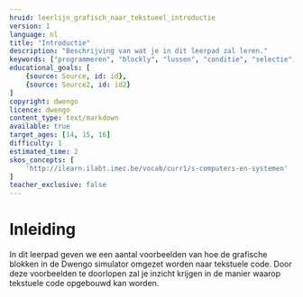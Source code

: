 ```yaml
---
hruid: leerlijn_grafisch_naar_tekstueel_introductie
version: 1
language: nl
title: "Introductie"
description: "Beschrijving van wat je in dit leerpad zal leren."
keywords: ["programmeren", "blockly", "lussen", "conditie", "selectie", "iteratie", "if", "als", "then", "dan", "anders", "else", "for", "while", "microcontroller", "µC", "arduino", "dwenguino"]
educational_goals: [
    {source: Source, id: id}, 
    {source: Source2, id: id2}
]
copyright: dwengo
licence: dwengo
content_type: text/markdown
available: true
target_ages: [14, 15, 16]
difficulty: 1
estimated_time: 2
skos_concepts: [
    'http://ilearn.ilabt.imec.be/vocab/curr1/s-computers-en-systemen'
]
teacher_exclusive: false
---
```


# Inleiding

In dit leerpad geven we een aantal voorbeelden van hoe de grafische blokken in de Dwengo simulator omgezet worden naar tekstuele code. Door deze voorbeelden te doorlopen zal je inzicht krijgen in de manier waarop tekstuele code opgebouwd kan worden.
